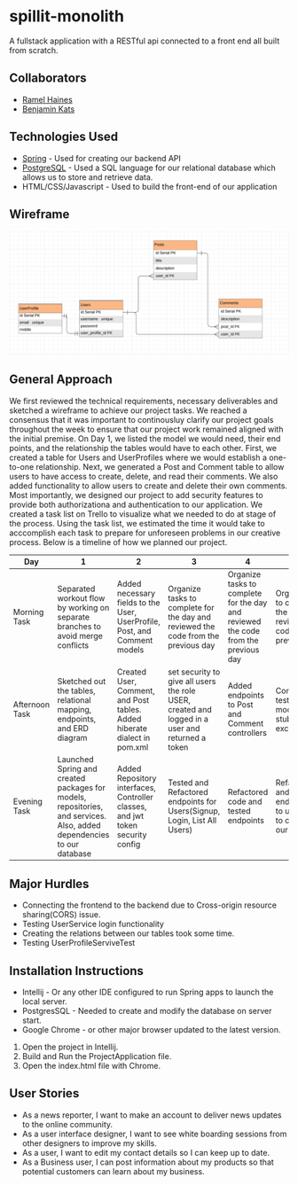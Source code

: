 # spillit-monolith

A fullstack application with a RESTful api connected to a front end all built from scratch.

## Collaborators

* [Ramel Haines]
* [Benjamin Kats]


## Technologies Used

* [Spring] - Used for creating our backend API
* [PostgreSQL] - Used a SQL language for our relational database which allows us to store and retrieve data.
* HTML/CSS/Javascript - Used to build the front-end of our application

[Ramel Haines]: https://github.com/EngineerMel
[Benjamin Kats]: https://github.com/BenKats
[Spring]: https://spring.io
[PostgreSQL]: https://www.postgresql.org/

## Wireframe

![ERD](./erd_img/er_diagram.png)


## General Approach 

We first reviewed the technical requirements, necessary deliverables and sketched a wireframe to achieve our project tasks. We reached a consensus that it was important to continousluy clarify our project goals throughout the week to ensure that our project work remained aligned with the initial premise. On Day 1, we listed the model we would need, their end points, and the relationship the tables would have to each other. First, we created a table for Users and UserProfiles where we would establish a one-to-one relationship. Next, we generated a Post and Comment table to allow users to have access to create, delete, and read their comments. We also added functionality to allow users to create and delete their own comments. Most importantly, we designed our project to add security features to provide both authorizationa and authentication to our application.  We created a task list on Trello to visualize what we needed to do at stage of the process. Using the task list, we estimated the time it would take to acccomplish each task to prepare for unforeseen problems in our creative process. Below is a timeline of how we planned our project.


| Day         | 1       | 2       | 3       | 4       | 5       | 6       | 
|------------ |-------- |-------- |-------- |-------- |---------|---------|
|Morning Task |Separated workout flow by working on separate branches to avoid merge conflicts |Added necessary fields to the User, UserProfile, Post, and Comment models |Organize tasks to complete for the day and reviewed the code from the previous day|Organize tasks to complete for the day and reviewed the code from the previous day|Organize tasks to complete for the day and reviewed the code from the previous day|Organize tasks to complete for the day and reviewed the code from the previous day |
|Afternoon Task |Sketched out the tables, relational mapping, endpoints, and ERD diagram |Created User, Comment, and Post tables. Added hiberate dialect in pom.xml|set security to give all users the role USER, created and logged in a user and returned a token |Added endpoints to Post and Comment controllers |Completed unit tests using mocks and stubs/Handled exceptions |Refactored all the domains on the front-end and reach full functionality of the website |
|Evening Task |Launched Spring and created packages for models, repositories, and services. Also, added dependencies to our database |Added Repository interfaces, Controller classes, and jwt token security config |Tested and Refactored endpoints for Users(Signup, Login, List All Users) |Refactored code and tested endpoints |Refactored code and tested endpoints/Began to update routes to connect to our front-end | Update ReadMe(Major Hurdles, User Storie) and begin to redesign front-end |


## Major Hurdles
* Connecting the frontend to the backend due to Cross-origin resource sharing(CORS) issue.
* Testing UserService login functionality
* Creating the relations between our tables took some time.
* Testing UserProfileServiveTest


## Installation Instructions
* Intellij - Or any other IDE configured to run Spring apps to launch the local server.
* PostgresSQL - Needed to create and modify the database on server start.
* Google Chrome - or other major browser updated to the latest version.
1. Open the project in Intellij.
2. Build and Run the ProjectApplication file.
3. Open the index.html file with Chrome.


## User Stories
* As a news reporter, I want to make an account to deliver news updates to the online community.
* As a user interface designer, I want to see white boarding sessions from other designers to improve my skills.
* As a user, I want to edit my contact details so I can keep up to date.
* As a Business user, I can post information about my products so that potential customers can learn about my business. 
